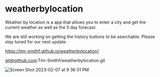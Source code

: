 # weatherbylocation

Weather by location is a app that allows you to enter a city and get the current weather as well as the 5 day forecast.

We are still working on getting the history buttons to be searchable. Please stay tuned for our next update. 

https://tim-smith1.github.io/weatherbylocation/


git@github.com:Tim-Smith1/weatherbylocation.git


![Screen Shot 2023-02-07 at 9 36 01 PM](https://user-images.githubusercontent.com/122688372/217427185-c827a958-6711-41b8-9591-3f7cb2898286.png)
